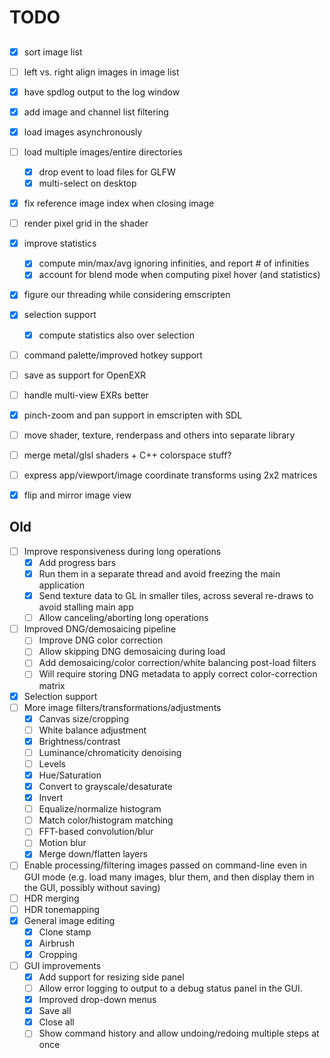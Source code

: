 # TODO

##

- [x] sort image list
- [ ] left vs. right align images in image list
- [x] have spdlog output to the log window
- [x] add image and channel list filtering
- [x] load images asynchronously
- [ ] load multiple images/entire directories
  - [x] drop event to load files for GLFW
  - [x] multi-select on desktop
- [x] fix reference image index when closing image
- [ ] render pixel grid in the shader
- [x] improve statistics
  - [x] compute min/max/avg ignoring infinities, and report # of infinities
  - [x] account for blend mode when computing pixel hover (and statistics)
- [x] figure our threading while considering emscripten
- [x] selection support
  - [x] compute statistics also over selection
- [ ] command palette/improved hotkey support
- [ ] save as support for OpenEXR
- [ ] handle multi-view EXRs better
- [x] pinch-zoom and pan support in emscripten with SDL
- [ ] move shader, texture, renderpass and others into separate library
- [ ] merge metal/glsl shaders + C++ colorspace stuff?
- [ ] express app/viewport/image coordinate transforms using 2x2 matrices
- [x] flip and mirror image view


## Old

- [ ] Improve responsiveness during long operations
   - [x] Add progress bars
   - [x] Run them in a separate thread and avoid freezing the main application
   - [x] Send texture data to GL in smaller tiles, across several re-draws to avoid stalling main app
   - [ ] Allow canceling/aborting long operations
- [ ] Improved DNG/demosaicing pipeline
   - [ ] Improve DNG color correction
   - [ ] Allow skipping DNG demosaicing during load
   - [ ] Add demosaicing/color correction/white balancing post-load filters
   - [ ] Will require storing DNG metadata to apply correct color-correction matrix
- [x] Selection support
- [ ] More image filters/transformations/adjustments 
   - [x] Canvas size/cropping
   - [ ] White balance adjustment
   - [x] Brightness/contrast
   - [ ] Luminance/chromaticity denoising 
   - [ ] Levels
   - [x] Hue/Saturation
   - [x] Convert to grayscale/desaturate
   - [x] Invert
   - [ ] Equalize/normalize histogram
   - [ ] Match color/histogram matching
   - [ ] FFT-based convolution/blur
   - [ ] Motion blur
   - [x] Merge down/flatten layers
- [ ] Enable processing/filtering images passed on command-line even in GUI mode (e.g. load many images, blur them, and then display them in the GUI, possibly without saving)
- [ ] HDR merging
- [ ] HDR tonemapping
- [x] General image editing
   - [x] Clone stamp
   - [x] Airbrush
   - [x] Cropping
- [ ] GUI improvements
   - [x] Add support for resizing side panel
   - [ ] Allow error logging to output to a debug status panel in the GUI.
   - [x] Improved drop-down menus
   - [x] Save all
   - [x] Close all
   - [ ] Show command history and allow undoing/redoing multiple steps at once
